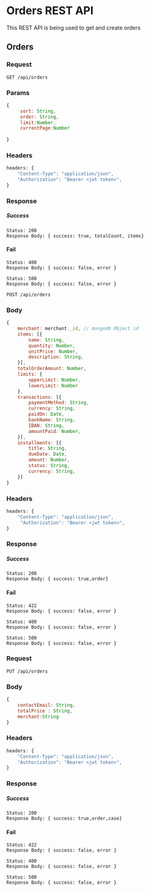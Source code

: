 # Orders REST API

This REST API is being used to get and create orders

## Orders

### Request

`GET /api/orders`

### Params
```js
{
     sort: String,
     order: String,
     limit:Number,
     currentPage:Number
    
}
```

### Headers 
```js
headers: {
    "Content-Type": "application/json",
    "Authorization": "Bearer <jwt token>",
}
```

### Response

##### Success
    Status: 200
    Response Body: { success: true, totalCount, items}

#### Fail
    Status: 400
    Response Body: { success: false, error }

    Status: 500
    Response Body: { success: false, error }


`POST /api/orders`

### Body
```js
{
    merchant: merchant._id, // mongodb Object id
    items: [{
        name: String,
        quantity: Number,
        unitPrice: Number,
        description: String,
    }],
    totalOrderAmount: Number,
    limits: {
        upperLimit: Number,
        lowerLimit: Number
    },
    transactions: [{
        paymentMethod: String,
        currency: String,
        paidOn: Date,
        bankName: String,
        IBAN: String,
        amountPaid: Number,
    }],
    installments: [{
        title: String,
        dueDate: Date,
        amount: Number,
        status: String,
        currency: String, 
    }]
}
```

### Headers 
```js
headers: {
    "Content-Type": "application/json",
     "Authorization": "Bearer <jwt token>",
}
```

### Response

##### Success
    Status: 200
    Response Body: { success: true,order}

#### Fail
    Status: 422
    Response Body: { success: false, error }

    Status: 400
    Response Body: { success: false, error }

    Status: 500
    Response Body: { success: false, error }

### Request

`PUT /api/orders`

### Body
```js
{
    contactEmail: String,
    totalPrice : String,
    merchant:String
}
```

### Headers 
```js
headers: {
    "Content-Type": "application/json",
    "Authorization": "Bearer <jwt token>",
}
```

### Response

##### Success
    Status: 200
    Response Body: { success: true,order,case}

#### Fail
    Status: 422
    Response Body: { success: false, error }

    Status: 400
    Response Body: { success: false, error }

    Status: 500
    Response Body: { success: false, error }

